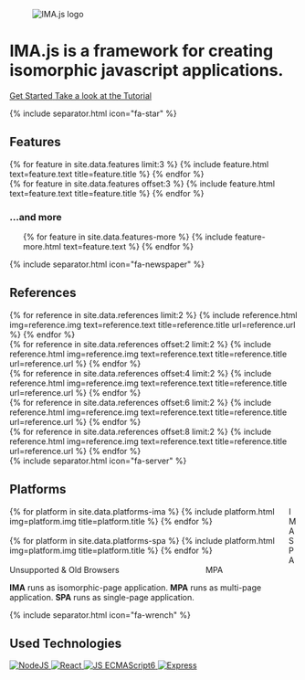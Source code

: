 ---
---

<div id="imajs">
  <div class="is-flex is-flex-column is-limited-width">
    <div class="logo">
      <figure class="image is-3by1">
        <img src="{{ '/img/imajs-logo.png?v=' | append: site.github.build_revision | relative_url }}" alt="IMA.js logo">
      </figure>
    </div>
    <h1 class="title has-text-centered">IMA.js is a framework for creating isomorphic javascript applications.</h1>
    <p class="has-text-centered">
      <a href="/docs/getting-started.html" class="button is-medium is-primary">
          <span class="icon">
            <i class="fas fa-download"></i>
          </span>
          <span>Get Started</span>
      </a>
      <a href="/tutorial/introduction.html" class="button is-medium is-text">
          <span>Take a look at the Tutorial</span>
      </a>
    </p>
  </div>
</div>
{% include separator.html icon="fa-star" %}
<h2 class="title has-text-centered">Features</h2>
<div id="features">
  <div class="columns is-limited-width">
    {% for feature in site.data.features limit:3 %}
      {% include feature.html text=feature.text title=feature.title %}
    {% endfor %}
  </div>
  <div class="columns is-limited-width">
    {% for feature in site.data.features offset:3 %}
      {% include feature.html text=feature.text title=feature.title %}
    {% endfor %}
  </div>
  <h3 class="title has-text-centered is-size-4">
    <span>...and more</span>
    <span class="icon">
      <i class="fas fa-caret-down has-text-primary"></i>
    </span>
  </h3>
  <ul class="has-text-centered">
    {% for feature in site.data.features-more %}
      {% include feature-more.html text=feature.text %}
    {% endfor %}
  </ul>
</div>
{% include separator.html icon="fa-newspaper" %}
<h2 class="title has-text-centered">References</h2>
<div id="references">
  <div class="columns is-limited-width">
    {% for reference in site.data.references limit:2 %}
      {% include reference.html img=reference.img text=reference.text title=reference.title url=reference.url %}
    {% endfor %}
  </div>
  <div class="columns is-limited-width">
    {% for reference in site.data.references offset:2 limit:2 %}
      {% include reference.html img=reference.img text=reference.text title=reference.title url=reference.url %}
    {% endfor %}
  </div>
  <div class="columns is-limited-width">
    {% for reference in site.data.references offset:4 limit:2 %}
      {% include reference.html img=reference.img text=reference.text title=reference.title url=reference.url %}
    {% endfor %}
  </div>
  <div class="columns is-limited-width">
    {% for reference in site.data.references offset:6 limit:2 %}
      {% include reference.html img=reference.img text=reference.text title=reference.title url=reference.url %}
    {% endfor %}
  </div>
  <div class="columns is-limited-width">
    {% for reference in site.data.references offset:8 limit:2 %}
      {% include reference.html img=reference.img text=reference.text title=reference.title url=reference.url %}
    {% endfor %}
  </div>
</div>
{% include separator.html icon="fa-server" %}
<h2 class="title has-text-centered">Platforms</h2>
<div id="platforms">
  <div class="columns is-centered is-limited-width">
    {% for platform in site.data.platforms-ima %}
      {% include platform.html img=platform.img title=platform.title %}
    {% endfor %}
    <div class="column is-3 has-text-weight-bold has-text-right has-text-centered-mobile">IMA</div>
  </div>
  <div class="columns is-centered is-limited-width">
    {% for platform in site.data.platforms-spa %}
      {% include platform.html img=platform.img title=platform.title %}
    {% endfor %}
    <div class="column is-10 has-text-weight-bold has-text-right has-text-centered-mobile">SPA</div>
  </div>
  <div class="columns is-centered is-limited-width">
    <div class="column is-11 has-text-weight-bold has-text-left has-text-centered-mobile">Unsupported & Old Browsers</div>
    <div class="column has-text-weight-bold has-text-right has-text-centered-mobile">MPA</div>
  </div>
  <p class="has-text-centered">
    <strong>IMA</strong> runs as isomorphic-page application.
    <strong>MPA</strong> runs as multi-page application.
    <strong>SPA</strong> runs as single-page application.
  </p>
</div>
{% include separator.html icon="fa-wrench" %}
<h2 id="technologies" class="title has-text-centered">Used Technologies</h2>
<div class="is-flex is-limited-width">
  <a href="https://nodejs.org/" title="NodeJS" target="_blank">
    <img src="{{ '/img/technologies/nodejs.png?v=' | append: site.github.build_revision | relative_url }}" alt="NodeJS"/>
  </a>
  <a href="https://facebook.github.io/react/" title="React" target="_blank">
    <img src="{{ '/img/technologies/react.png?v=' | append: site.github.build_revision | relative_url }}" alt="React"/>
  </a>
  <a href="http://es6-features.org/" title="JS ECMAScript6" target="_blank">
    <img src="{{ '/img/technologies/es6.png?v=' | append: site.github.build_revision | relative_url }}" alt="JS ECMAScript6"/>
  </a>
  <a href="http://expressjs.com/" title="Express" target="_blank">
    <img src="{{ '/img/technologies/express.png?v=' | append: site.github.build_revision | relative_url }}" alt="Express"/>
  </a>
</div>
